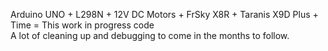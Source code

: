 Arduino UNO + L298N + 12V DC Motors + FrSky X8R + Taranis X9D Plus + Time = This work in progress code
<br>A lot of cleaning up and debugging to come in the months to follow.
